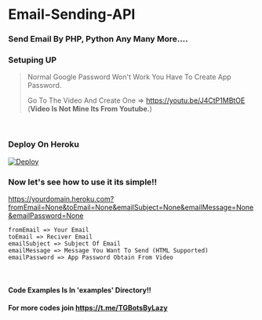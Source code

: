 # Email-Sending-API
### Send Email By PHP, Python Any Many More....

### Setuping UP
> Normal Google Password Won't Work You Have To Create App Password.
>
> Go To The Video And Create One => https://youtu.be/J4CtP1MBtOE (**Video Is Not Mine Its From Youtube.**)
<br>

### Deploy On Heroku
[![Deploy](https://www.herokucdn.com/deploy/button.svg)](https://heroku.com/deploy?template=https://github.com/AdityaEXP/Email-Sending-API/tree/master)
<br>

### Now let's see how to use it its simple!!
https://yourdomain.heroku.com?fromEmail=None&toEmail=None&emailSubject=None&emailMessage=None&emailPassword=None
<br>

```
fromEmail => Your Email
toEmail => Reciver Email
emailSubject => Subject Of Email 
emailMessage => Message You Want To Send (HTML Supported)
emailPassword => App Password Obtain From Video
```
<br>

#### Code Examples Is In 'examples' Directory!!
#### **For more codes join https://t.me/TGBotsByLazy**
